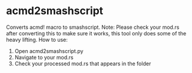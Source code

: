# acmd2smashscript
Converts acmd! macro to smashscript.
Note: Please check your mod.rs after converting this to make sure it works, this tool only does some of the heavy lifting.
How to use:
1. Open acmd2smashscript.py
2. Navigate to your mod.rs
3. Check your processed mod.rs that appears in the folder
